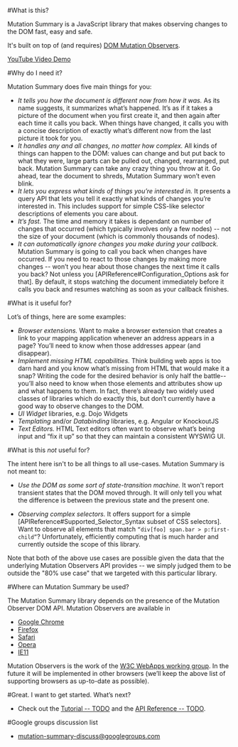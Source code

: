 #What is this?

Mutation Summary is a JavaScript library that makes observing changes to the DOM fast, easy and safe.

It's built on top of (and requires) [DOM Mutation Observers](http://dom.spec.whatwg.org/#mutation-observers).

[YouTube Video Demo](http://www.youtube.com/watch?v=eRZ4pO0gVWw)

#Why do I need it?

Mutation Summary does five main things for you:
 * *It tells you how the document is different now from how it was.* As its name suggests, it summarizes what’s happened. It’s as if it takes a picture of the document when you first create it, and then again after each time it calls you back. When things have changed, it calls you with a concise description of exactly what’s different now from the last picture it took for you.
 * *It handles any and all changes, no matter how complex.* All kinds of things can happen to the DOM: values can change and but put back to what they were, large parts can be pulled out, changed, rearranged, put back. Mutation Summary can take any crazy thing you throw at it. Go ahead, tear the document to shreds, Mutation Summary won’t even blink.
 * *It lets you express what kinds of things you’re interested in.* It presents a query API that lets you tell it exactly what kinds of changes you’re interested in. This includes support for simple CSS-like selector descriptions of elements you care about.
 * *It’s fast.* The time and memory it takes is dependant on number of changes that occurred (which typically involves only a few nodes) -- not the size of your document (which is commonly thousands of nodes).
 * *It can automatically ignore changes you make during your callback.* Mutation Summary is going to call you back when changes have occurred. If you need to react to those changes by making more changes -- won’t you hear about those changes the next time it calls you back? Not unless you [APIReference#Configuration_Options ask for that]. By default, it stops watching the document immediately before it calls you back and resumes watching as soon as your callback finishes.

#What is it useful for?

Lot’s of things, here are some examples:
 * *Browser extensions.* Want to make a browser extension that creates a link to your mapping application whenever an  address appears in a page? You’ll need to know when those addresses appear (and disappear).
 * *Implement missing HTML capabilities.* Think building web apps is too darn hard and you know what’s missing from HTML that would make it a snap? Writing the code for the desired behavior is only half the battle--you’ll also need to know when those elements and attributes show up and what happens to them. In fact, there’s already two widely used classes of libraries which do exactly this, but don’t currently have a good way to observe changes to the DOM.
  * *UI Widget* libraries, e.g. Dojo Widgets
  * *Templating* and/or *Databinding* libraries, e.g. Angular or KnockoutJS
 * *Text Editors.* HTML Text editors often want to observe what’s being input and “fix it up” so that they can maintain a consistent WYSWIG UI.

#What is this _not_ useful for?

The intent here isn't to be all things to all use-cases. Mutation Summary is not meant to:

 * *Use the DOM as some sort of state-transition machine.* It won't report transient states that the DOM moved through. It will only tell you what the difference is between the previous state and the present one.

 * *Observing complex selectors.* It offers support for a simple [APIReference#Supported_Selector_Syntax subset of CSS selectors]. Want to observe all elements that match `“div[foo] span.bar > p:first-child”`? Unfortunately, efficiently computing that is much harder and currently outside the scope of this library.

Note that both of the above use cases are possible given the data that the underlying Mutation Observers API provides -- we simply judged them to be outside the "80% use case" that we targeted with this particular library.

#Where can Mutation Summary be used?

The Mutation Summary library depends on the presence of the Mutation Observer DOM API. Mutation Observers are available in 

 * [Google Chrome](https://www.google.com/chrome)
 * [Firefox](http://www.mozilla.org/en-US/firefox/new/) 
 * [Safari](http://www.apple.com/safari/)
 * [Opera](http://www.opera.com/)
 * [IE11](http://www.microsoft.com/ie)

Mutation Observers is the work of the [W3C WebApps working group](http://www.w3.org/2008/webapps/). In the future it will be implemented in other browsers (we’ll keep the above list of supporting browsers as up-to-date as possible).

#Great. I want to get started. What’s next?

 * Check out the [Tutorial -- TODO]() and the [API Reference -- TODO]().

#Google groups discussion list

 * [mutation-summary-discuss@googlegroups.com](https://groups.google.com/group/mutation-summary-discuss)
